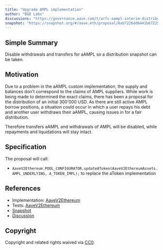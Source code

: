 ```yaml
---
title: "Upgrade AMPL implementation"
author: "BGD Labs"
discussions: "https://governance.aave.com/t/arfc-aampl-interim-distribution/17184"
snapshot: "https://snapshot.org/#/aave.eth/proposal/0xb7226dd6441b67225924082215f7a512bfd98252897ee43a879084e07ab53607"
---
```


## Simple Summary

Disable withdrawals and transfers for aAMPL so a distribution snapshot can be taken.

## Motivation

Due to a problem in the aAMPL custom implementation, the supply and balances don't correspond to the claims of AMPL suppliers.
While work is being made to determined the exact claims, there has been a proposal for the distribution of an initial 300'000 USD. As there are still active AMPL borrow positions, a situation could occur in which a user repays his debt and another user withdraws their aAMPL, causing issues in for a fair distribution.

Therefore transfers aAMPL and withdrawals of AMPL will be disabled, while repayments and liquidations will stay intact.

## Specification

The proposal will call:

- `AaveV2Ethereum.POOL_CONFIGURATOR.updateAToken(AaveV2EthereumAssets.AMPL_UNDERLYING, A_TOKEN_IMPL);` to replace the aToken implementation

## References

- Implementation: [AaveV2Ethereum](https://github.com/bgd-labs/aave-proposals-v3/blob/main/src/20240402_AaveV2Ethereum_UpgradeAMPLImplementation/AaveV2Ethereum_UpgradeAMPLImplementation_20240402.sol)
- Tests: [AaveV2Ethereum](https://github.com/bgd-labs/aave-proposals-v3/blob/main/src/20240402_AaveV2Ethereum_UpgradeAMPLImplementation/AaveV2Ethereum_UpgradeAMPLImplementation_20240402.t.sol)
- [Snapshot](https://snapshot.org/#/aave.eth/proposal/0xb7226dd6441b67225924082215f7a512bfd98252897ee43a879084e07ab53607)
- [Discussion](https://governance.aave.com/t/arfc-aampl-interim-distribution/17184)

## Copyright

Copyright and related rights waived via [CC0](https://creativecommons.org/publicdomain/zero/1.0/).
